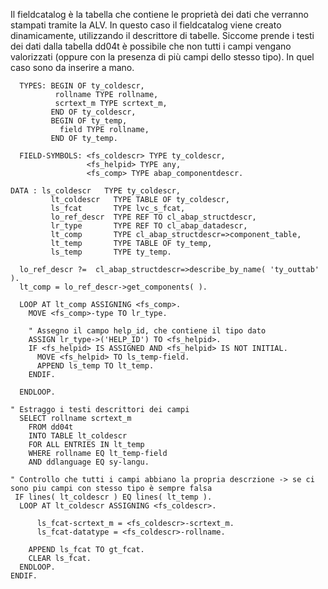 Il fieldcatalog è la tabella che contiene le proprietà dei dati che verranno stampati tramite la ALV. In questo caso il fieldcatalog viene creato dinamicamente, utilizzando il descrittore di tabelle. Siccome prende i testi dei dati dalla tabella dd04t è possibile che non tutti i campi vengano valorizzati (oppure con la presenza di più campi dello stesso tipo). In quel caso sono da inserire a mano. 

```abap
  TYPES: BEGIN OF ty_coldescr,
          rollname TYPE rollname,
          scrtext_m TYPE scrtext_m,
         END OF ty_coldescr,
         BEGIN OF ty_temp,
           field TYPE rollname,
         END OF ty_temp.

  FIELD-SYMBOLS: <fs_coldescr> TYPE ty_coldescr,
                 <fs_helpid> TYPE any,
                 <fs_comp> TYPE abap_componentdescr.
                 
DATA : ls_coldescr   TYPE ty_coldescr,
         lt_coldescr   TYPE TABLE OF ty_coldescr,
         ls_fcat       TYPE lvc_s_fcat,
         lo_ref_descr  TYPE REF TO cl_abap_structdescr,
         lr_type       TYPE REF TO cl_abap_datadescr,
         lt_comp       TYPE cl_abap_structdescr=>component_table,
         lt_temp       TYPE TABLE OF ty_temp,
         ls_temp       TYPE ty_temp.

  lo_ref_descr ?=  cl_abap_structdescr=>describe_by_name( 'ty_outtab' ).
  lt_comp = lo_ref_descr->get_components( ).

  LOOP AT lt_comp ASSIGNING <fs_comp>.
    MOVE <fs_comp>-type TO lr_type.
    
    " Assegno il campo help_id, che contiene il tipo dato
    ASSIGN lr_type->('HELP_ID') TO <fs_helpid>.
    IF <fs_helpid> IS ASSIGNED AND <fs_helpid> IS NOT INITIAL.
      MOVE <fs_helpid> TO ls_temp-field.
      APPEND ls_temp TO lt_temp.
    ENDIF.

  ENDLOOP.

" Estraggo i testi descrittori dei campi
  SELECT rollname scrtext_m
    FROM dd04t
    INTO TABLE lt_coldescr
    FOR ALL ENTRIES IN lt_temp
    WHERE rollname EQ lt_temp-field
    AND ddlanguage EQ sy-langu.

" Controllo che tutti i campi abbiano la propria descrzione -> se ci sono piu campi con stesso tipo è sempre falsa
 IF lines( lt_coldescr ) EQ lines( lt_temp ).
  LOOP AT lt_coldescr ASSIGNING <fs_coldescr>.

      ls_fcat-scrtext_m = <fs_coldescr>-scrtext_m.
      ls_fcat-datatype = <fs_coldescr>-rollname.

    APPEND ls_fcat TO gt_fcat.
    CLEAR ls_fcat.
  ENDLOOP.
ENDIF.
```
